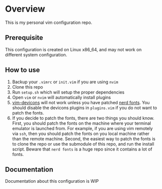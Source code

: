 # Overview

This is my personal vim configuration repo.

## Prerequisite

This configuration is created on Linux x86_64, and may not work on different system configuration.

## How to use

1. Backup your `.vimrc` or `init.vim` if you are using `nvim`
2. Clone this repo
3. Run `setup.sh` which will setup the proper dependencies
4. Open `vim` or `nvim` will automatically install plugins
5. [vim-devicons](https://github.com/ryanoasis/vim-devicons) will not work unless you have patched [nerd fonts](https://github.com/ryanoasis/nerd-fonts). You should disable the devicons plugins in `plugins.vim` if you do not want to patch the fonts.
6. If you decide to patch the fonts, there are two things you should know. First, you should patch the fonts on the machine where your terminal emulator is launched from. For example, if you are using vim remotely via `ssh`, then you should patch the fonts on you local machine rather than the remote machine. Second, the easiest way to patch the fonts is to clone the repo or use the submodule of this repo, and run the install script. Beware that `nerd fonts` is a huge repo since it contains a lot of fonts.

## Documentation

Documentation about this configuration is WIP
